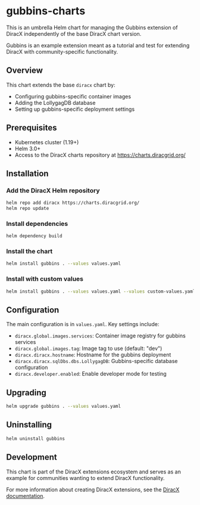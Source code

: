 # gubbins-charts

This is an umbrella Helm chart for managing the Gubbins extension of DiracX independently of the base DiracX chart version.

Gubbins is an example extension meant as a tutorial and test for extending DiracX with community-specific functionality.

## Overview

This chart extends the base `diracx` chart by:

- Configuring gubbins-specific container images
- Adding the LollygagDB database
- Setting up gubbins-specific deployment settings

## Prerequisites

- Kubernetes cluster (1.19+)
- Helm 3.0+
- Access to the DiracX charts repository at https://charts.diracgrid.org/

## Installation

### Add the DiracX Helm repository

```bash
helm repo add diracx https://charts.diracgrid.org/
helm repo update
```

### Install dependencies

```bash
helm dependency build
```

### Install the chart

```bash
helm install gubbins . --values values.yaml
```

### Install with custom values

```bash
helm install gubbins . --values values.yaml --values custom-values.yaml
```

## Configuration

The main configuration is in `values.yaml`. Key settings include:

- `diracx.global.images.services`: Container image registry for gubbins services
- `diracx.global.images.tag`: Image tag to use (default: "dev")
- `diracx.diracx.hostname`: Hostname for the gubbins deployment
- `diracx.diracx.sqlDbs.dbs.LollygagDB`: Gubbins-specific database configuration
- `diracx.developer.enabled`: Enable developer mode for testing

## Upgrading

```bash
helm upgrade gubbins . --values values.yaml
```

## Uninstalling

```bash
helm uninstall gubbins
```

## Development

This chart is part of the DiracX extensions ecosystem and serves as an example for communities wanting to extend DiracX functionality.

For more information about creating DiracX extensions, see the [DiracX documentation](https://github.com/diracgrid/diracx).
